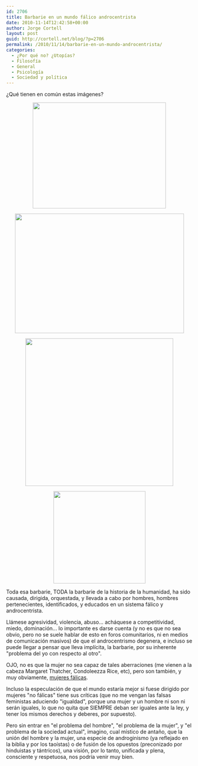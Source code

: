 ```yaml
---
id: 2706
title: Barbarie en un mundo fálico androcentrista
date: 2010-11-14T12:42:58+00:00
author: Jorge Cortell
layout: post
guid: http://cortell.net/blog/?p=2706
permalink: /2010/11/14/barbarie-en-un-mundo-androcentrista/
categories:
  - ¿Por qué no? ¿Utopías?
  - Filosofí­a
  - General
  - Psicología
  - Sociedad y polí­tica
---
```

¿Qué tienen en común estas imágenes?

<p style="text-align: center">
  <img class="aligncenter" title="Abu Graib" src="http://www.canalred.info/Galeria-de-imagenes/Historia/Barbarie.jpg" alt="" width="360" height="287" />
</p>

<p style="text-align: center">
  <img class="aligncenter" title="Hitler" src="http://3.bp.blogspot.com/_nKt8wuEWbSo/SvX_kuNp-eI/AAAAAAAAAAc/U2SaUeQRs8Y/S692/hitler8.jpg" alt="" width="457" height="324" />
</p>

<p style="text-align: center">
  <img class="aligncenter" title="Hooligans" src="http://ssa.masfm.com/wp-content/uploads/2010/08/violencia-futbol.jpg" alt="" width="400" height="400" />
</p>

<p style="text-align: center">
  <img class="aligncenter" title="PolPot" src="http://www.thepeoplesvoice.org/cgi-bin/blogs/media/polpot_jpg_kissinger.JPG" alt="" width="249" height="250" />
</p>

<p style="text-align: left">
  Toda esa barbarie, TODA la barbarie de la historia de la humanidad, ha sido causada, dirigida, orquestada, y llevada a cabo por hombres, hombres pertenecientes, identificados, y educados en un sistema fálico y androcentrista.
</p>

<p style="text-align: left">
  Llámese agresividad, violencia, abuso... acháquese a competitividad, miedo, dominación... lo importante es darse cuenta (y no es que no sea obvio, pero no se suele hablar de esto en foros comunitarios, ni en medios de comunicación masivos) de que el androcentrismo degenera, e incluso se puede llegar a pensar que lleva implícita, la barbarie, por su inherente "problema del yo con respecto al otro".
</p>

<p style="text-align: left">
  OJO, no es que la mujer no sea capaz de tales aberraciones (me vienen a la cabeza Margaret Thatcher, Condoleezza Rice, etc), pero son también, y muy obviamente, <a title="http://www.tuanalista.com/Diccionario-Psicoanalisis/5094/Falica-(mujer-o-madre).htm" href="http://www.tuanalista.com/Diccionario-Psicoanalisis/5094/Falica-(mujer-o-madre).htm" target="_blank">mujeres fálicas</a>.
</p>

<p style="text-align: left">
  Incluso la especulación de que el mundo estaría mejor si fuese dirigido por mujeres "no fálicas" tiene sus críticas (que no me vengan las falsas feministas aduciendo "igualdad", porque una mujer y un hombre ni son ni serán iguales, lo que no quita que SIEMPRE deban ser iguales ante la ley, y tener los mismos derechos y deberes, por supuesto).
</p>

<p style="text-align: left">
  Pero sin entrar en "el problema del hombre", "el problema de la mujer", y "el problema de la sociedad actual", imagino, cual místico de antaño, que la unión del hombre y la mujer, una especie de androginismo (ya reflejado en la biblia y por los taoístas) o de fusión de los opuestos (preconizado por hinduistas y tántricos), una visión, por lo tanto, unificada y plena, consciente y respetuosa, nos podría venir muy bien.
</p>